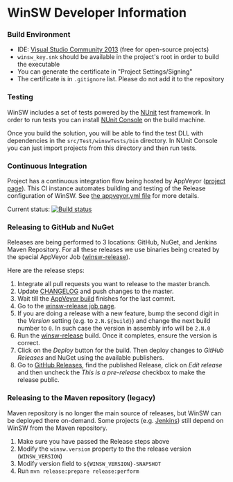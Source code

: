 WinSW Developer Information
===

### Build Environment

* IDE: [Visual Studio Community 2013](http://www.visualstudio.com/en-us/news/vs2013-community-vs.aspx) (free for open-source projects)
* `winsw_key.snk` should be available in the project's root in order to build the executable
 * You can generate the certificate in "Project Settings/Signing"
 * The certificate is in <code>.gitignore</code> list. Please do not add it to the repository

### Testing

WinSW includes a set of tests powered by the [NUnit](https://www.nunit.org/) test framework.
In order to run tests you can install [NUnit Console](https://github.com/nunit/nunit-console) on the build machine.

Once you build the solution, you will be able to find the test DLL with dependencies in the `src/Test/winswTests/bin` directory.
In NUnit Console you can just import projects from this directory and then run tests.
 
### Continuous Integration

Project has a continuous integration flow being hosted by AppVeyor ([project page](https://ci.appveyor.com/project/oleg-nenashev/winsw)).
This CI instance automates building and testing of the Release configuration of WinSW. 
See [the appveyor.yml file](./appveyor.yml) for more details.

Current status: [![Build status](https://ci.appveyor.com/api/projects/status/i94752yal9iy77in?svg=true)](https://ci.appveyor.com/project/oleg-nenashev/winsw)

### Releasing to GitHub and NuGet

Releases are being performed to 3 locations: GitHub, NuGet, and Jenkins Maven Repository.
For all these releases we use binaries being created by the special AppVeyor Job ([winsw-release](https://ci.appveyor.com/project/oleg-nenashev/winsw-release)).

Here are the release steps:

1. Integrate all pull requests you want to release to the master branch.
2. Update [CHANGELOG](./CHANGELOG.md) and push changes to the master.
3. Wait till the [AppVeyor build](https://ci.appveyor.com/project/oleg-nenashev/winsw) finishes for the last commit.
4. Go to the [winsw-release job page](https://ci.appveyor.com/project/oleg-nenashev/winsw-g2fwp).
5. If you are doing a release with a new feature, bump the second digit in the _Version_ setting (e.g. to `2.N.${build}`) and change the next build number to `0`. In such case the version in assembly info will be `2.N.0`
6. Run the [winsw-release](https://ci.appveyor.com/project/oleg-nenashev/winsw-g2fwp) build. 
Once it completes, ensure the version is correct.
7. Click on the _Deploy_ button for the build.
Then deploy changes to _GitHub Releases_ and NuGet using the available publishers.
8. Go to [GitHub Releases](https://github.com/kohsuke/winsw/releases), find the published Release, click on _Edit release_ and then uncheck the _This is a pre-release_ checkbox to make the release public.


### Releasing to the Maven repository (legacy)

Maven repository is no longer the main source of releases,
but WinSW can be deployed there on-demand.
Some projects (e.g. [Jenkins](https://jenkins.io)) still depend on WinSW from the Maven repository.

1. Make sure you have passed the Release steps above
2. Modify the `winsw.version` property to the the release version (`WINSW_VERSION`)
3. Modify version field to `${WINSW_VERSION}-SNAPSHOT`
4. Run `mvn release:prepare release:perform`